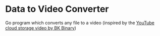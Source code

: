 # Data to Video Converter
Go program which converts any file to a video (inspired by the [YouTube cloud storage video by BK Binary](https://www.youtube.com/watch?v=_w6PCHutmb4&pp=ygUWeW91dHViZSBjbG91ZCBzdG9yZWFnZQ%3D%3D))
